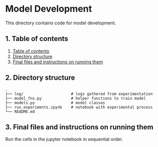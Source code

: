 # Model Development

This directory contains code for model development.

## 1. Table of contents <a name="TOC"></a>

1. [Table of contents](#TOC)
2. [Directory structure](#DS)
3. [Final files and instructions on running them](#INSTRUCTIONS)

## 2. Directory structure <a name="DS"></a>

```utf-8
.
├── log/                     # logs gathered from experimentation
├── model_fns.py             # helper functions to train model
├── models.py                # model classes
├── run_experiments.ipynb    # notebook with experimental process
└── README.md
```

## 3. Final files and instructions on running them <a name="INSTRUCTIONS"></a>

Run the cells in the jupyter notebook in sequential order.
